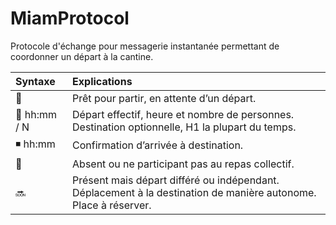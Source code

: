 # MiamProtocol
Protocole d'échange pour messagerie instantanée permettant de coordonner un départ à la cantine.

| Syntaxe           | Explications  |
|:----------------- |:------------- |
| 🔸                | Prêt pour partir, en attente d’un départ. |
| 🔹 <Hx> hh:mm / N | Départ effectif, heure et nombre de personnes. Destination optionnelle, H1 la plupart du temps. |
| ◾️ hh:mm          | Confirmation d’arrivée à destination. |
| 🔻                | Absent ou ne participant pas au repas collectif. |
| 🔜                |Présent mais départ différé ou indépendant. Déplacement à la destination de manière autonome. Place à réserver. |

